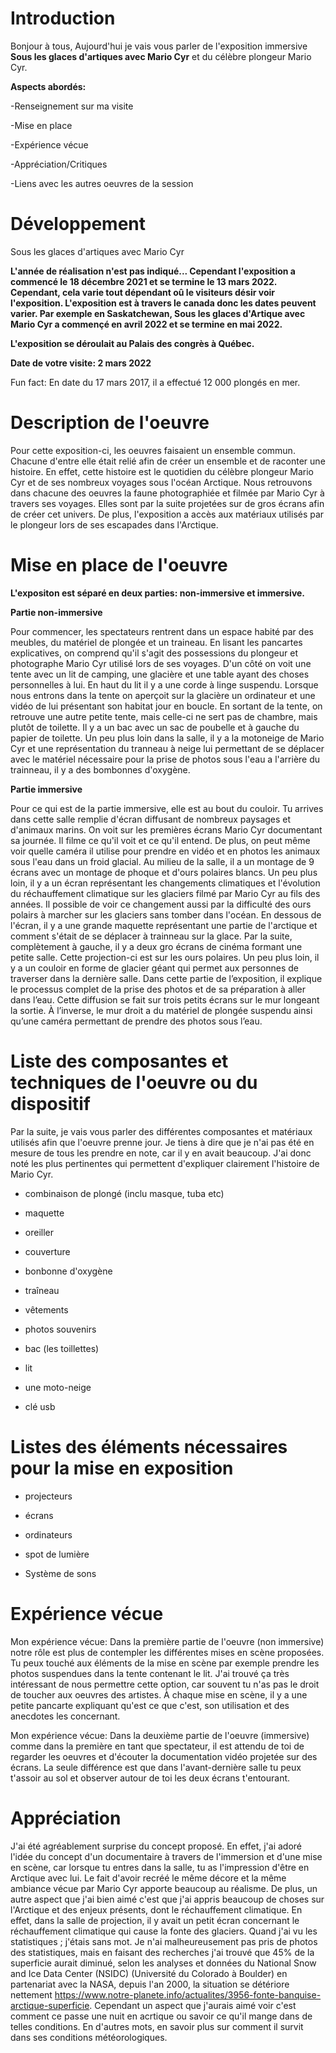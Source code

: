 # Introduction
Bonjour à tous, Aujourd'hui je vais vous parler de l'exposition immersive **Sous les glaces d'artiques avec Mario Cyr** et du célèbre plongeur Mario Cyr.

**Aspects abordés:**

-Renseignement sur ma visite

-Mise en place

-Expérience vécue

-Appréciation/Critiques

-Liens avec les autres oeuvres de la session
    


# Développement
Sous les glaces d'artiques avec Mario Cyr

**L'année de réalisation n'est pas indiqué... Cependant l'exposition a commencé le 18 décembre 2021 et se termine le 13 mars 2022. Cependant, cela varie tout dépendant oû le visiteurs désir voir l'exposition. L'exposition est à travers le canada donc les dates peuvent varier. Par exemple en Saskatchewan, Sous les glaces d'Artique avec Mario Cyr a commençé en avril 2022 et se termine en mai 2022.**

**L'exposition se déroulait au Palais des congrès à Québec.**

**Date de votre visite: 2 mars 2022**

Fun fact: En date du 17 mars 2017, il a effectué 12 000 plongés en mer.
# Description de l'oeuvre

Pour cette exposition-ci, les oeuvres faisaient un ensemble commun. Chacune d'entre elle était relié afin de créer un ensemble et de raconter une histoire. En effet, cette histoire est le quotidien du célèbre plongeur Mario Cyr et de ses nombreux voyages sous l'océan Arctique. Nous retrouvons dans chacune des oeuvres la faune photographiée et filmée par Mario Cyr à travers ses voyages. Elles sont par la suite projetées sur de gros écrans afin de créer cet univers. De plus, l'exposition a accès aux matériaux utilisés par le plongeur lors de ses escapades dans l'Arctique.

# Mise en place de l'oeuvre

**L'expositon est séparé en deux parties: non-immersive et immersive.**

**Partie non-immersive**

Pour commencer, les spectateurs rentrent dans un espace habité par des meubles, du matériel de plongée et un traineau. En lisant les pancartes explicatives, on comprend qu'il s'agit des possessions du plongeur et photographe Mario Cyr utilisé lors de ses voyages. D'un côté on voit une tente avec un lit de camping, une glacière et une table ayant des choses personnelles à lui. En haut du lit il y a une corde à  linge suspendu. Lorsque nous entrons dans la tente on aperçoit sur la glacière un ordinateur et une vidéo de lui présentant son habitat jour en boucle. En sortant de la tente, on retrouve une autre petite tente, mais celle-ci ne sert pas de chambre, mais plutôt de toilette. Il y a un bac avec un sac de poubelle et à gauche du papier de toilette. Un peu plus loin dans la salle, il y a la motoneige de Mario Cyr et une représentation du tranneau à neige lui permettant de se déplacer avec le matériel nécessaire pour la prise de photos sous l'eau a l'arrière du trainneau, il y a des bombonnes d'oxygène. 

**Partie immersive**

Pour ce qui est de la partie immersive, elle est au bout du couloir. Tu arrives dans cette salle remplie d'écran diffusant de nombreux paysages et d'animaux marins. On voit sur les premières écrans Mario Cyr documentant sa journée. Il filme ce qu'il voit et ce qu'il entend. De plus, on peut même voir quelle caméra il utilise pour prendre en vidéo et en photos les animaux sous l'eau dans un froid glacial. Au milieu de la salle, il a un montage de 9 écrans avec un montage de phoque et d'ours polaires blancs. Un peu plus loin, il y a un écran représentant les changements climatiques et l'évolution du réchauffement climatique sur les glaciers filmé par Mario Cyr au fils des années. Il possible de voir ce changement aussi par la difficulté des ours polairs à marcher sur les glaciers sans tomber dans l'océan. En dessous de l'écran, il y a une grande maquette représentant une partie de l'arctique et comment s'était de se déplacer à trainneau  sur la glace. Par la suite, complètement à gauche, il y a deux gro écrans de cinéma formant une petite salle. Cette projection-ci est sur les ours polaires. Un peu plus loin, il y a un couloir en forme de glacier géant qui permet aux personnes de traverser dans la dernière salle. Dans cette partie de l’exposition, il explique le processus complet de la prise des photos et de sa préparation à aller dans l’eau. Cette diffusion se fait sur trois petits écrans sur le mur longeant la sortie. À l’inverse, le mur droit a du matériel de plongée suspendu ainsi qu’une caméra permettant de prendre des photos sous l’eau.

# Liste des composantes et techniques de l'oeuvre ou du dispositif 

Par la suite, je vais vous parler des différentes composantes et matériaux utilisés afin que l'oeuvre prenne jour. Je tiens à dire que je n'ai pas été en mesure de tous les prendre en note, car il y en avait beaucoup. J'ai donc noté les plus pertinentes qui permettent d'expliquer clairement l'histoire de Mario Cyr.

- combinaison de plongé (inclu masque, tuba etc)

- maquette

- oreiller

- couverture

- bonbonne d'oxygène

- traîneau

- vêtements

- photos souvenirs

- bac (les toillettes)

- lit

- une moto-neige

- clé usb

# Listes des éléments nécessaires pour la mise en exposition 

- projecteurs

- écrans

- ordinateurs

- spot de lumière

- Système de sons

# Expérience vécue

Mon expérience vécue: Dans la première partie de l'oeuvre (non immersive) notre rôle est plus de contempler les différentes mises en scène proposées. Tu peux touché aux éléments de la mise en scène par exemple prendre les photos suspendues dans la tente contenant le lit. J'ai trouvé ça très intéressant de nous permettre cette option, car souvent tu n'as pas le droit de toucher aux oeuvres des artistes. À chaque mise en scène, il y a une petite pancarte expliquant qu'est ce que c'est, son utilisation et des anecdotes les concernant.

Mon expérience vécue: Dans la deuxième partie de l'oeuvre (immersive) comme dans la première en tant que spectateur, il est attendu de toi de regarder les oeuvres et d'écouter la documentation vidéo projetée sur des écrans. La seule différence est que dans l'avant-dernière salle tu peux t'assoir au sol et observer autour de toi les deux écrans t'entourant.

# Appréciation 

J'ai été agréablement surprise du concept proposé. En effet, j'ai adoré l'idée du concept d'un documentaire à travers de l'immersion et d'une mise en scène, car  lorsque tu entres dans la salle, tu as l'impression d'être en Arctique avec lui. Le fait d'avoir recréé le même décore et la même ambiance vécue par Mario Cyr apporte beaucoup au réalisme. De plus, un autre aspect que j'ai bien aimé c'est que j'ai appris beaucoup de choses sur l'Arctique et des enjeux présents, dont le réchauffement climatique. En effet, dans la salle de projection, il y avait un petit écran concernant le réchauffement climatique qui cause la fonte des glaciers. Quand j'ai vu les statistiques ; j'étais sans mot. Je n'ai malheureusement pas pris de photos des statistiques, mais en faisant des recherches j'ai trouvé que 45% de la superficie aurait diminué, selon les analyses et données du National Snow and Ice Data Center (NSIDC) (Université du Colorado à Boulder) en partenariat avec la NASA, depuis l'an 2000, la situation se détériore nettement https://www.notre-planete.info/actualites/3956-fonte-banquise-arctique-superficie. Cependant un aspect que j'aurais aimé voir c'est comment ce passe une nuit en acrtique ou savoir ce qu'il mange dans de telles conditions. En d'autres mots, en savoir plus sur comment il survit dans ses conditions météorologiques. 

